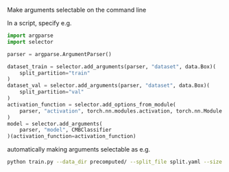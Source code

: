 Make arguments selectable on the command line

In a script, specify e.g.
```python
import argparse
import selector

parser = argparse.ArgumentParser()

dataset_train = selector.add_arguments(parser, "dataset", data.Box)(
    split_partition="train"
)
dataset_val = selector.add_arguments(parser, "dataset", data.Box)(
    split_partition="val"
)
activation_function = selector.add_options_from_module(
    parser, "activation", torch.nn.modules.activation, torch.nn.Module
)
model = selector.add_arguments(
    parser, "model", CMBClassifier
)(activation_function=activation_function)
```
automatically making arguments selectable as e.g.
```sh
python train.py --data_dir precomputed/ --split_file split.yaml --size 20 --threshold 0.2 --input_type image --activation ReLU --model_depth 8 --learning_rate 0.0003```
